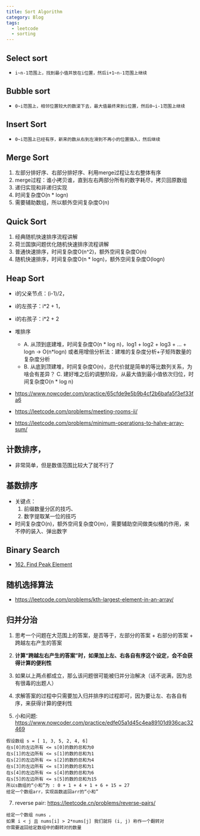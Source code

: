 ```yaml
---
title: Sort Algorithm
category: Blog
tags:
  - leetcode
  - sorting
---
```


## Select sort
- `i~n-1范围上，找到最小值并放在i位置，然后i+1~n-1范围上继续`


## Bubble sort
- `0~i范围上，相邻位置较大的数滚下去，最大值最终来到i位置，然后0~i-1范围上继续`

## Insert Sort
- `0~i范围上已经有序，新来的数从右到左滑到不再小的位置插入，然后继续`


## Merge Sort
1. 左部分排好序、右部分排好序、利用merge过程让左右整体有序
2. merge过程：谁小拷贝谁，直到左右两部分所有的数字耗尽，拷贝回原数组
3. 递归实现和非递归实现
4. 时间复杂度O(n * logn)
5. 需要辅助数组，所以额外空间复杂度O(n)


## Quick Sort
1. 经典随机快速排序流程讲解
2. 荷兰国旗问题优化随机快速排序流程讲解
3. 普通快速排序，时间复杂度O(n^2)，额外空间复杂度O(n)
4. 随机快速排序，时间复杂度O(n * logn)，额外空间复杂度O(logn)


## Heap Sort
- i的父亲节点：(i-1)/2，
- i的左孩子：i*2 + 1，
- i的右孩子：i*2 + 2
- 堆排序
   - A. 从顶到底建堆，时间复杂度O(n * log n)，log1 + log2 + log3 + … + logn -> O(n*logn)
      或者用增倍分析法：建堆的复杂度分析+子矩阵数量的复杂度分析
   - B. 从底到顶建堆，时间复杂度O(n)，总代价就是简单的等比数列关系，为啥会有差异？
   C. 建好堆之后的调整阶段，从最大值到最小值依次归位，时间复杂度O(n * log n)

- https://www.nowcoder.com/practice/65cfde9e5b9b4cf2b6bafa5f3ef33fa6
- https://leetcode.com/problems/meeting-rooms-ii/
- https://leetcode.com/problems/minimum-operations-to-halve-array-sum/

## 计数排序，
- 非常简单，但是数值范围比较大了就不行了

## 基数排序
- 关键点：
  1. 前缀数量分区的技巧、
  2. 数字提取某一位的技巧
- 时间复杂度O(n)，额外空间复杂度O(m)，需要辅助空间做类似桶的作用，来不停的装入、弹出数字

## Binary Search
- [162. Find Peak Element](https://leetcode.com/problems/find-peak-element)

## 随机选择算法
- https://leetcode.com/problems/kth-largest-element-in-an-array/

## 归并分治
1. 思考一个问题在大范围上的答案，是否等于，左部分的答案 + 右部分的答案 + 跨越左右产生的答案
2. **计算“跨越左右产生的答案”时，如果加上左、右各自有序这个设定，会不会获得计算的便利性**
3. 如果以上两点都成立，那么该问题很可能被归并分治解决（话不说满，因为总有很毒的出题人）
4. 求解答案的过程中只需要加入归并排序的过程即可，因为要让左、右各自有序，来获得计算的便利性

5. 小和问题: https://www.nowcoder.com/practice/edfe05a1d45c4ea89101d936cac32469
  ```
  假设数组 s = [ 1, 3, 5, 2, 4, 6]
  在s[0]的左边所有 <= s[0]的数的总和为0
  在s[1]的左边所有 <= s[1]的数的总和为1
  在s[2]的左边所有 <= s[2]的数的总和为4
  在s[3]的左边所有 <= s[3]的数的总和为1
  在s[4]的左边所有 <= s[4]的数的总和为6
  在s[5]的左边所有 <= s[5]的数的总和为15
  所以s数组的“小和”为 : 0 + 1 + 4 + 1 + 6 + 15 = 27
  给定一个数组arr，实现函数返回arr的“小和”
  ```
7. reverse pair: https://leetcode.cn/problems/reverse-pairs/
```
给定一个数组 nums ，
如果 i < j 且 nums[i] > 2*nums[j] 我们就将 (i, j) 称作一个翻转对
你需要返回给定数组中的翻转对的数量
```




